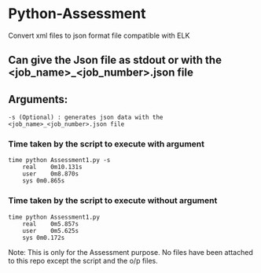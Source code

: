 # Python-Assessment
Convert xml files to json format file compatible with ELK

## Can give the Json file as stdout or with the <job_name>_<job_number>.json file
## Arguments:
    -s (Optional) : generates json data with the <job_name>_<job_number>.json file

### Time taken by the script to execute with argument
    time python Assessment1.py -s
        real	0m10.131s
        user	0m8.870s
        sys	0m0.865s

### Time taken by the script to execute without argument
    time python Assessment1.py
        real	0m5.857s
        user	0m5.625s
        sys	0m0.172s

Note: This is only for the Assessment purpose. No files have been attached to this repo except the script and the o/p files. 
